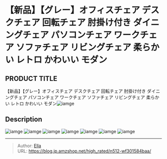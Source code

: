 # 【新品】【グレー】オフィスチェア デスクチェア 回転チェア 肘掛け付き ダイニングチェア パソコンチェア ワークチェア ソファチェア リビングチェア 柔らかい レトロ かわいい モダン


## PRODUCT TITLE 

【新品】【グレー】オフィスチェア デスクチェア 回転チェア 肘掛け付き ダイニングチェア パソコンチェア ワークチェア ソファチェア リビングチェア 柔らかい レトロ かわいい モダン![iamge](https://b2bfiles1.gigab2b.cn/image/wkseller/301/20230220_eb4abf51806d8d4bf58014c4680ff83f.jpg)

## Description











![iamge](https://b2bfiles1.gigab2b.cn/image/wkseller/301/20230220_8bac13ffae3112671a56b654c8d6b785.jpg)
![iamge](https://b2bfiles1.gigab2b.cn/image/wkseller/301/20230220_a887aed36148c4227a12b81563c2e1f0.jpg)
![iamge](https://b2bfiles1.gigab2b.cn/image/wkseller/301/20230220_31a6a32a83dc4d5b031cc4b218754f85.jpg)
![iamge](https://b2bfiles1.gigab2b.cn/image/wkseller/301/20230220_a2ec8a5b56325c022463df3cfcfd3151.jpg)
![iamge](https://b2bfiles1.gigab2b.cn/image/wkseller/301/20230220_7b718210ff4d705731b1e217afee07cd.jpg)
![iamge](https://b2bfiles1.gigab2b.cn/image/wkseller/301/20230220_900971c7fcebf7addb9e6de885b478b1.jpg)
![iamge](https://b2bfiles1.gigab2b.cn/image/wkseller/301/20230315_24b05eb73cf941670eb4ae917aa2710c.jpg)


---

> Author: [Ella](https://blog.jp.amzshop.net/)  
> URL: https://blog.jp.amzshop.net/high_rated/n512-wf301584baa/  

